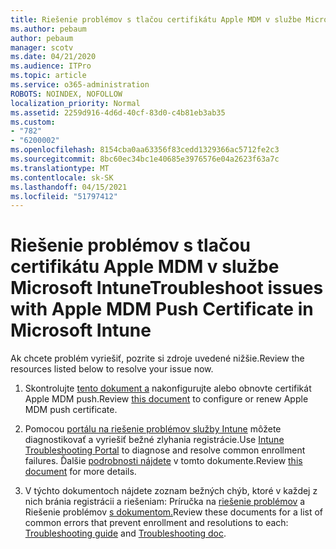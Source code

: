 ```yaml
---
title: Riešenie problémov s tlačou certifikátu Apple MDM v službe Microsoft Intune
ms.author: pebaum
author: pebaum
manager: scotv
ms.date: 04/21/2020
ms.audience: ITPro
ms.topic: article
ms.service: o365-administration
ROBOTS: NOINDEX, NOFOLLOW
localization_priority: Normal
ms.assetid: 2259d916-4d6d-40cf-83d0-c4b81eb3ab35
ms.custom:
- "782"
- "6200002"
ms.openlocfilehash: 8154cba0aa63356f83cedd1329366ac5712fe2c3
ms.sourcegitcommit: 8bc60ec34bc1e40685e3976576e04a2623f63a7c
ms.translationtype: MT
ms.contentlocale: sk-SK
ms.lasthandoff: 04/15/2021
ms.locfileid: "51797412"
---
```

# <a name="troubleshoot-issues-with-apple-mdm-push-certificate-in-microsoft-intune"></a><span data-ttu-id="48aec-102">Riešenie problémov s tlačou certifikátu Apple MDM v službe Microsoft Intune</span><span class="sxs-lookup"><span data-stu-id="48aec-102">Troubleshoot issues with Apple MDM Push Certificate in Microsoft Intune</span></span>

<span data-ttu-id="48aec-103">Ak chcete problém vyriešiť, pozrite si zdroje uvedené nižšie.</span><span class="sxs-lookup"><span data-stu-id="48aec-103">Review the resources listed below to resolve your issue now.</span></span>
  
1. <span data-ttu-id="48aec-104">Skontrolujte [tento dokument a](https://docs.microsoft.com/intune/apple-mdm-push-certificate-get) nakonfigurujte alebo obnovte certifikát Apple MDM push.</span><span class="sxs-lookup"><span data-stu-id="48aec-104">Review [this document](https://docs.microsoft.com/intune/apple-mdm-push-certificate-get) to configure or renew Apple MDM push certificate.</span></span>

2. <span data-ttu-id="48aec-105">Pomocou [portálu na riešenie problémov služby Intune](https://devicemanagement.microsoft.com/#blade/Microsoft_Intune_DeviceSettings/TroubleshootBlade) môžete diagnostikovať a vyriešiť bežné zlyhania registrácie.</span><span class="sxs-lookup"><span data-stu-id="48aec-105">Use [Intune Troubleshooting Portal](https://devicemanagement.microsoft.com/#blade/Microsoft_Intune_DeviceSettings/TroubleshootBlade) to diagnose and resolve common enrollment failures.</span></span> <span data-ttu-id="48aec-106">Ďalšie [podrobnosti nájdete](https://docs.microsoft.com/intune/help-desk-operators) v tomto dokumente.</span><span class="sxs-lookup"><span data-stu-id="48aec-106">Review [this document](https://docs.microsoft.com/intune/help-desk-operators) for more details.</span></span>

3. <span data-ttu-id="48aec-107">V týchto dokumentoch nájdete zoznam bežných chýb, ktoré v každej z nich bránia registrácii a riešeniam: Príručka na [riešenie problémov](https://support.microsoft.com/help/4039809/troubleshooting-ios-device-enrollment-in-intune) a Riešenie problémov [s dokumentom.](https://docs.microsoft.com/troubleshoot/mem/intune/troubleshoot-device-enrollment-in-intune)</span><span class="sxs-lookup"><span data-stu-id="48aec-107">Review these documents for a list of common errors that prevent enrollment and resolutions to each: [Troubleshooting guide](https://support.microsoft.com/help/4039809/troubleshooting-ios-device-enrollment-in-intune) and [Troubleshooting doc](https://docs.microsoft.com/troubleshoot/mem/intune/troubleshoot-device-enrollment-in-intune).</span></span>

